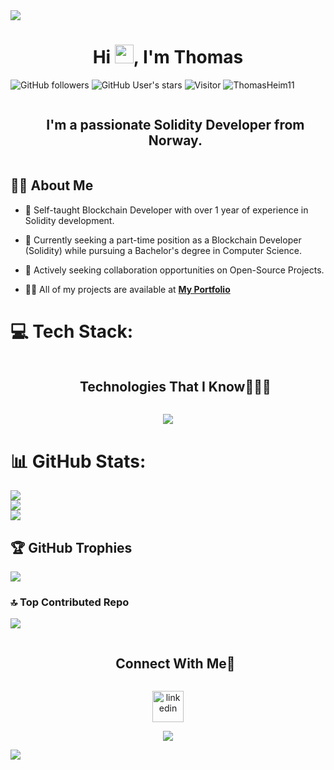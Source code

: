 <!--horizontal divider(gradiant)-->
<img src="https://user-images.githubusercontent.com/73097560/115834477-dbab4500-a447-11eb-908a-139a6edaec5c.gif">

<h1 align="center">Hi <img src="https://raw.githubusercontent.com/MartinHeinz/MartinHeinz/master/wave.gif" width="30px">, I'm Thomas</h1>

![GitHub followers](https://img.shields.io/github/followers/ThomasHeim11?style=social) ![GitHub User's stars](https://img.shields.io/github/stars/ThomasHeim11?style=social) ![Visitor](https://visitor-badge.laobi.icu/badge?page_id=ThomasHeim11.repoName) <img src="https://komarev.com/ghpvc/?username=ThomasHeim11" alt="ThomasHeim11" />

<!--h2 without bottom border-->
<div id="user-content-toc">
  <ul align="center">
    <summary><h2 style="display: inline-block">I'm a passionate Solidity Developer from Norway.</h2></summary>
  </ul>
</div>


## 🙋‍♂️ About Me

- 🔭 Self-taught Blockchain Developer with over 1 year of experience in Solidity development.

- 🌱 Currently seeking a part-time position as a Blockchain Developer (Solidity) while pursuing a Bachelor's degree in Computer Science.

- 👯 Actively seeking collaboration opportunities on Open-Source Projects.

- 👨‍💻 All of my projects are available at **[My Portfolio](https://thomasheim.netlify.app/)**


# 💻 Tech Stack:

<!--h1 without bottom border-->
<div id="user-content-toc">
  <ul align="center">
    <summary><h2 style="display: inline-block">Technologies That I Know👨🏻‍💻</h2></summary>
  </ul>
</div>
<!--tech stack icons-->
<p align="center">
  <a href="https://skillicons.dev">
    <img src="https://skillicons.dev/icons?i=solidity,js,nodejs,react,html,tailwind,nextjs,git,github&perline=14" 
  </a> 
  </a>
</p>
<iconify-icon icon="logos:hardhat"></iconify-icon>


# 📊 GitHub Stats:
![](https://github-readme-stats.vercel.app/api?username=ThomasHeim11&theme=algolia&hide_border=false&include_all_commits=true&count_private=true)<br/>
![](https://github-readme-streak-stats.herokuapp.com/?user=ThomasHeim11&theme=algolia&hide_border=false)<br/>
![](https://github-readme-stats.vercel.app/api/top-langs/?username=ThomasHeim11&theme=algolia&hide_border=false&include_all_commits=true&count_private=true&layout=compact)

## 🏆 GitHub Trophies
![](https://github-profile-trophy.vercel.app/?username=ThomasHeim11&theme=tokyonight&no-frame=false&no-bg=false&margin-w=4)

### 🔝 Top Contributed Repo
![](https://github-contributor-stats.vercel.app/api?username=ThomasHeim11&limit=5&theme=algolia&combine_all_yearly_contributions=true)


















<!-- Connect with me -->
<!--h2 without bottom border-->
<div id="user-content-toc">
  <ul align="center">
    <summary><h2 style="display: inline-block">Connect With Me🤝</h2></summary>
  </ul>
</div>

<!--icons and links-->
<p align="center">
<a href="https://www.linkedin.com/in/ThomasHeim11/" target="blank"><img align="center" src="https://user-images.githubusercontent.com/88904952/234979284-68c11d7f-1acc-4f0c-ac78-044e1037d7b0.png" alt="linkedin" height="50" width="50" /></a>
</p>


<!--profile visit count-->
<div align="center">
  
[![](https://visitcount.itsvg.in/api?id=ThomasHeim11&icon=3&color=6)](https://visitcount.itsvg.in)
  
</div>

<!--horizontal divider(gradiant)-->
<img src="https://user-images.githubusercontent.com/73097560/115834477-dbab4500-a447-11eb-908a-139a6edaec5c.gif">
